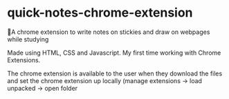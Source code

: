 # quick-notes-chrome-extension
📝A chrome extension to write notes on stickies and draw on webpages while studying

Made using HTML, CSS and Javascript. My first time working with Chrome Extensions. 

The chrome extension is available to the user when they download the files and set the chrome extension up locally (manage extensions -> load unpacked -> open folder
